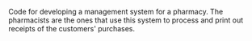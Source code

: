 Code for developing a management system for a pharmacy. The pharmacists are the ones that use this system to process and print out receipts of the customers' purchases.
